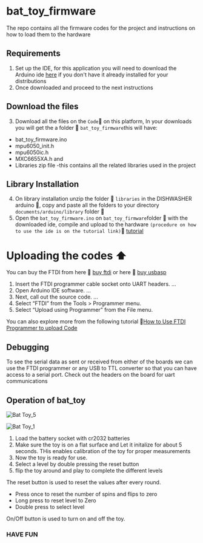 # bat_toy_firmware

The repo contains all the firmware codes for the project and instructions on how to load them to the hardware

## Requirements
1) Set up the IDE, for this application you will need to download the Arduino ide [here](https://www.arduino.cc/en/software) if you don't have it already installed for your distributions
2) Once downloaded and proceed to the next instructions
## Download the files 
3)  Download all the files on the `Code`:arrow_down_small: on this platform, In your downloads you will get the a folder :file_folder:  `bat_toy_firmware`this will have:
 - bat_toy_firmware.ino
 - mpu6050_init.h
 - mpu6050ic.h
 - MXC6655XA.h and
 - Libraries zip file -this contains all the related libraries used in the project
 ## Library Installation
4)  On library installation unzip the folder :file_folder: `libraries` in the DISHWASHER arduino :file_folder:, copy and paste all the folders to your directory `documents/arduino/library` folder :file_folder:
5)  Open the `bat_toy_firmware.ino`  on `bat_toy_firmware`folder :file_folder: with the downloaded ide, compile and upload to the hardware `(procedure on how to use the ide is on the tutorial link)`:link:    [tutorial](https://www.youtube.com/watch?v=nL34zDTPkcs&t=3s)

# Uploading the codes  :arrow_up:
You can buy the FTDI from here :link: [buy ftdi](https://www.amazon.com/HiLetgo-FT232RL-Converter-Adapter-Breakout/dp/B00IJXZQ7C/ref=sr_1_3?keywords=FTDI&qid=1650483928&sr=8-3)
or here 
 :link: [buy usbasp](https://www.amazon.com/CP2102-Module-Converter-Downloader-Compatible/dp/B092YMT52G_)

1) Insert the FTDI programmer cable socket onto UART headers. ...
2) Open Arduino IDE software. ...
3) Next, call out the source code. ...
4) Select “FTDI” from the Tools > Programmer menu.
5) Select “Upload using Programmer” from the File menu.

You can also explore more from the following tutorial :link:[How to Use FTDI Programmer to upload Code](https://www.youtube.com/watch?v=JYchUapoqzc)

## Debugging 
To see the serial data as sent or received from either of the boards we can use the FTDI programmer or any USB to TTL converter so that you can have access to a serial port. Check out the headers on the board for uart communications 

## Operation of bat_toy

![Bat Toy_5](https://user-images.githubusercontent.com/85989401/164313673-c9fc2fa7-dc00-43d8-b73d-02b5f9d99b8e.png)


![Bat Toy_1](https://user-images.githubusercontent.com/85989401/164313743-d3925834-eb23-4f5f-8454-727115c4af4c.png)

1. Load the battery socket with cr2032 batteries
2. Make sure the toy is on a flat surface and Let it initalize for about 5 seconds. THis enables calibration of the toy for proper measurements
3. Now the toy is ready for use. 
4. Select a level by double pressing the reset button
5. flip the toy around and play to complete the different levels

The reset button is used to reset the values after every round.
- Press once to reset the number of spins and flips to zero
- Long press to reset level to Zero
- Double press to select level

On/Off button is used to turn on and off the toy.
### HAVE FUN

